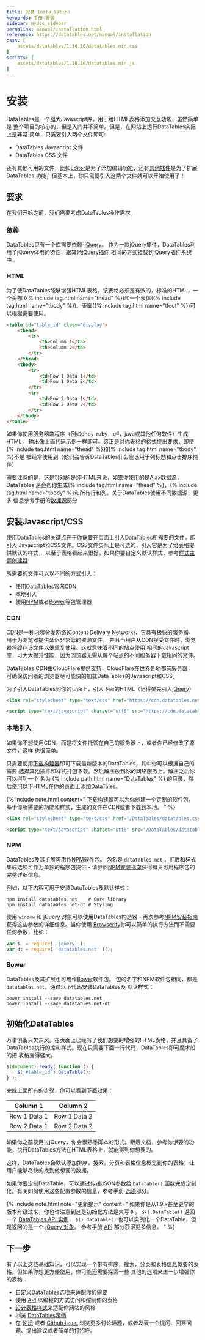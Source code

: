 ```yaml
---
title: 安装 Installation
keywords: 手册 安装
sidebar: mydoc_sidebar
permalink: manual/installation.html
reference: https://datatables.net/manual/installation
csss: [
    assets/datatables/1.10.16/datatables.min.css
]
scripts: [
    assets/datatables/1.10.16/datatables.min.js
]
---
```


# 安装

DataTables是一个强大Javascript库，用于给HTML表格添加交互功能，虽然简单是
整个项目的核心的，但是入门并不简单。但是，在网站上运行DataTables实际上是非常
简单，只需要引入两个文件即可:

- DataTables Javascript 文件
- DataTables CSS 文件

还有其他可用的文件，比如[Editor](https://editor.datatables.net/)是为了添加编辑功能，还有[其他插件](https://datatables.net/extras)是为了扩展DataTables
功能，但基本上，你只需要引入这两个文件就可以开始使用了！

## 要求
在我们开始之前，我们需要考虑DataTables操作需求。


### 依赖
DataTables只有一个库需要依赖-[jQuery](https://jquery.com/)。
作为一款jQuery插件，DataTables利用了jQuery体用的特性，跟其他[jQuery插件](https://plugins.jquery.com/)
相同的方式挂载到jQuery插件系统中。

### HTML
为了使DataTables能够增强HTML表格，该表格必须是有效的，标准的HTML，一个头部
({% include tag.html name="thead" %})和一个表体({% include tag.html name="tbody" %})。表脚({% include tag.html name="tfoot" %})可以根据需要使用。

```html
<table id="table_id" class="display">
    <thead>
        <tr>
            <th>Column 1</th>
            <th>Column 2</th>
        </tr>
    </thead>
    <tbody>
        <tr>
            <td>Row 1 Data 1</td>
            <td>Row 1 Data 2</td>
        </tr>
        <tr>
            <td>Row 2 Data 1</td>
            <td>Row 2 Data 2</td>
        </tr>
    </tbody>
</table>
```
如果你使用服务器端程序（例如php，ruby，c#，java或其他任何软件）生成HTML，
输出像上面代码示例一样即可。这正是对你表格的格式提出要求，即使{% include tag.html name="thead" %}和{% include tag.html name="tbody" %}不是
被经常使用到（他们会告诉DataTables什么应该用于列标题和点击排序控件）

需要注意的是，这是针对的是纯HTML来说，如果你使用的是Ajax数据源，DataTables
是会帮你生成{% include tag.html name="thead" %}，{% include tag.html name="tbody" %}和所有行和列。关于DataTables使用不同数据源，更多
信息参考手册的[数据源](https://datatables.net/manual/data)部分


## 安装Javascript/CSS

使用DataTables的关键点在于你需要在页面上引入DataTables所需要的文件。即引入
Javascript和CSS文件。CSS文件实际上是可选的，引入它是为了给表格提供默认的样式，
以至于表格看起来很好。如果你要自定义默认样式，参考[样式主题创建器](https://datatables.net/manual/styling/theme-creator)

所需要的文件可以以不同的方式引入：

- 使用DataTables[官网CDN](https://cdn.datatables.net/)
- 本地引入
- 使用[NPM](https://www.npmjs.com/)或者[Bower](http://bower.io/)等包管理器

### CDN

CDN是一种[内容分发网络(Content Delivery Network)](https://en.wikipedia.org/wiki/Content_delivery_network)，它具有极快的服务器，用于为浏览器提供延迟非常低的资源文件，
并且当用户从CDN接受文件时，浏览器将缓存该文件以便重复使用。这就意味着不同的站点使用
相同的Javascript库，可大大提升性能，因为浏览器无需从每个站点的不同服务器下载相同的文件。

DataTables CDN由CloudFlare提供支持，CloudFlare在世界各地都有服务器，
可确保访问者的浏览器尽可能快的加载DataTables的Javascript和CSS。

为了引入DataTables到你的页面上，引入下面的HTML（记得要先引入[jQuery](https://jquery.com/)）

```html
<link rel="stylesheet" type="text/css" href="https://cdn.datatables.net/{{site.dtversion}}/css/jquery.dataTables.css">

<script type="text/javascript" charset="utf8" src="https://cdn.datatables.net/{{site.dtversion}}/js/jquery.dataTables.js"></script>
```

### 本地引入

如果你不想使用CDN，而是将文件托管在自己的服务器上，或者你已经修改了源文件，这样
也很简单。

只需要使用[下载构建器](https://datatables.net/download)即可下载最新版本的DataTables，其中你可以根据自己的需要
选择其他插件和样式打包下载。然后解压放到你的网络服务上。解压之后你可以得到一个
名为 {% include path.html name="DataTables" %} 的目录，然后使用以下HTML在你的页面上添加DataTales。


{% include note.html content="
[下载构建器](https://datatables.net/download)可以为你创建一个定制的软件包，基于你所需要的功能和样式，生成的文件在CDN或者下载到本地。
" %}



```html
<link rel="stylesheet" type="text/css" href="/DataTables/datatables.css">

<script type="text/javascript" charset="utf8" src="/DataTables/datatables.js"></script>
```

### NPM

DataTables及其扩展可用作[NPM](https://www.npmjs.com/)软件包。
包名是 `datatables.net` ，扩展和样式集成选项可作为单独的程序包提供 -
请参阅[NPM安装指南](https://datatables.net/download/npm)获得有关可用程序包的完整详细信息。

例如，以下内容可用于安装DataTables及默认样式：

```npm
npm install datatables.net    # Core library
npm install datatables.net-dt # Styling
```

使用 `window` 和 jQuery 对象可以使用DataTables构造器 - 再次参考[NPM安装指南](https://datatables.net/download/npm)
获得这些参数的详细信息。当你使用 [Browserify](http://browserify.org/)你可以简单的执行方法而不需要任何参数，比如：

```javascript
var $  = require( 'jquery' );
var dt = require( 'datatables.net' )();
```

### Bower
DataTables及其扩展也可用作[Bower](http://bower.io/)软件包。
包的名字和NPM软件包相同，都是 `datatables.net`。通过以下代码安装DataTables及
默认样式：

```npm
bower install --save datatables.net
bower install --save datatables.net-dt
```

## 初始化DataTables

万事俱备只欠东风。在页面上已经有了我们想要的增强的HTML表格，并且具备了
DataTables执行的库和样式。现在只需要下面一行代码，DataTables即可魔术般的把
表格变得强大。

```javascript
$(document).ready( function () {
    $('#table_id').DataTable();
} );
```

完成上面所有的步骤，你可以看到下面效果：

<table id="table_id" class="display">
    <thead>
    <tr>
        <th>Column 1</th>
        <th>Column 2</th>
    </tr>
    </thead>
    <tbody>
    <tr>
        <td>Row 1 Data 1</td>
        <td>Row 1 Data 2</td>
    </tr>
    <tr>
        <td>Row 2 Data 1</td>
        <td>Row 2 Data 2</td>
    </tr>
    </tbody>
</table>

<script>
$(document).ready( function () {
    $('#table_id').DataTable();
} );
</script>

如果你之前使用过jQuery，你会很熟悉脚本的形式。跟着文档，参考你想要的功能，执行DataTables方法在HTML表格上，就能得到你想要的。

这样，DataTables会默认添加排序，搜索，分页和表格信息概览到你的表格，让用户能够尽快的找到他想要的数据。

如果你要定制DataTable，可以通过传递JSON参数给  `Datatable()` 函数完成定制化。有关如何使用这些配置参数的信息，参考手册
[选项](https://datatables.net/manual/options)部分。



{% include note.html note="更新提示" content="
如果你是从1.9.x甚至更早的版本升级过来，你也许注意到这是初始化方法是大写 `D` 。 
`$().DataTable()` 返回一个 [DataTables API 实例](https://datatables.net/reference/type/DataTables.Api)，
`$().dataTable()` 也可以实例化一个DataTable，但是返回的是一个 [jQuery 对象](https://datatables.net/reference/type/jQuery)。
参考手册 [API](https://datatables.net/manual/api) 部分获得更多信息。
" %}



## 下一步

有了以上这些基础知识，可以实现一个带有排序，搜索，分页和表格信息概要的表格。但如果你想更方便使用，你可能还需要探索一些
其他的选项来进一步增强你的表格：

- [自定义DataTables选项](https://datatables.net/manual/options)来适配你的需要
- 使用 [API](https://datatables.net/manual/api) 以编程的方式访问和控制你的表格
- [设计表格样式](https://datatables.net/manual/styling/theme-creator)来适配你网站的风格
- 浏览 [DataTables示例](https://datatables.net/examples) 
- 在 [论坛](https://datatables.net/forums) 或者 [Github issue](https://github.com/ssy341/datatables-cn/issues) 浏览更多讨论话题，或者发表一个提问、回答问题、提出建议或者简单的打招呼。
